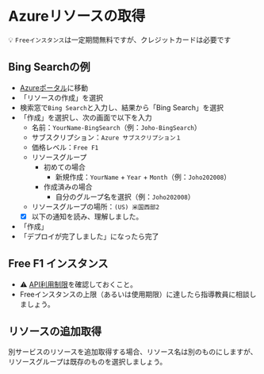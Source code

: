#  Azureリソースの取得

:bulb: `Freeインスタンス`は一定期間無料ですが、クレジットカードは必要です

## Bing Searchの例

- [Azureポータル](https://portal.azure.com/#home)に移動
- 「リソースの作成」を選択
- 検索窓で`Bing Search`と入力し、結果から「Bing Search」を選択
- 「作成」を選択し、次の画面で以下を入力
  - 名前：`YourName-BingSearch`（例：`Joho-BingSearch`）
  - サブスクリプション：`Azure サブスクリプション１`
  - 価格レベル：`Free F1`
  - リソースグループ
    - 初めての場合
      - 新規作成：`YourName` + `Year` + `Month`（例：`Joho202008`）
    - 作成済みの場合
      - 自分のグループ名を選択（例：`Joho202008`）
  - リソースグループの場所：`(US) 米国西部2`
  - [x] 以下の通知を読み、理解しました。
- 「作成」
- 「デプロイが完了しました」になったら完了


## Free F1 インスタンス

- :warning: [API利用制限](https://azure.microsoft.com/ja-jp/pricing/details/cognitive-services/search-api/)を確認しておくこと。
- Freeインスタンスの上限（あるいは使用期限）に達したら指導教員に相談しましょう。

## リソースの追加取得

別サービスのリソースを追加取得する場合、リソース名は別のものにしますが、リソースグループは既存のものを選択しましょう。